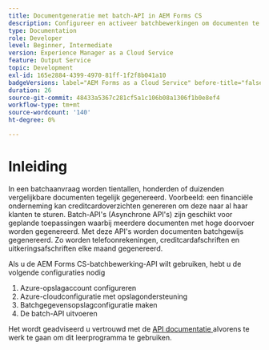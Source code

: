 ```yaml
---
title: Documentgeneratie met batch-API in AEM Forms CS
description: Configureer en activeer batchbewerkingen om documenten te genereren.
type: Documentation
role: Developer
level: Beginner, Intermediate
version: Experience Manager as a Cloud Service
feature: Output Service
topic: Development
exl-id: 165e2884-4399-4970-81ff-1f2f8b041a10
badgeVersions: label="AEM Forms as a Cloud Service" before-title="false"
duration: 26
source-git-commit: 48433a5367c281cf5a1c106b08a1306f1b0e8ef4
workflow-type: tm+mt
source-wordcount: '140'
ht-degree: 0%

---
```


# Inleiding

In een batchaanvraag worden tientallen, honderden of duizenden vergelijkbare documenten tegelijk gegenereerd. Voorbeeld: een financiële onderneming kan creditcardoverzichten genereren om deze naar al haar klanten te sturen.
Batch-API&#39;s (Asynchrone API&#39;s) zijn geschikt voor geplande toepassingen waarbij meerdere documenten met hoge doorvoer worden gegenereerd. Met deze API&#39;s worden documenten batchgewijs gegenereerd. Zo worden telefoonrekeningen, creditcardafschriften en uitkeringsafschriften elke maand gegenereerd.

Als u de AEM Forms CS-batchbewerking-API wilt gebruiken, hebt u de volgende configuraties nodig

1. Azure-opslagaccount configureren
1. Azure-cloudconfiguratie met opslagondersteuning
1. Batchgegevensopslagconfiguratie maken
1. De batch-API uitvoeren

Het wordt geadviseerd u vertrouwd met de [ API documentatie ](https://experienceleague.adobe.com/docs/experience-manager-cloud-service/assets/batch-api.yaml?lang=nl-NL) alvorens te werk te gaan om dit leerprogramma te gebruiken.
